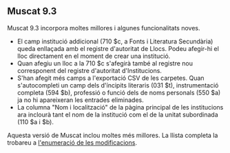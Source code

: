 ## Muscat 9.3

Muscat 9.3 incorpora moltes millores i algunes funcionalitats noves.

* El camp institució addicional (710 $c, a Fonts i Literatura Secundària) queda enllaçada amb el registre d'autoritat de Llocs. Podeu afegir-hi el lloc directament en el moment de crear una institució.
* Quan afegiu un lloc a la 710 $c s'afegirà també al registre nou corresponent del registre d'autoritat d'Institucions.
* S'han afegit més camps a l'exportació CSV de les carpetes.
Quan s'autocompleti un camp dels d'íncipits literaris (031 $t), instrumentació completa (594 $b), professió o funció dels de noms personals (550 $a) ja no hi apareixeran les entrades eliminades.
* La columna "Nom i localització" de la pàgina principal de les institucions ara inclourà tant el nom de la institució com el de la unitat subordinada (110 $a i $b).

Aquesta versió de Muscat inclou moltes més millores. La llista completa la trobareu a [l'enumeració de les modificacions](https://github.com/rism-ch/muscat/blob/master/CHANGELOG).
